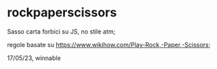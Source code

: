 # rockpaperscissors

Sasso carta forbici su JS, no stile atm;

regole basate su https://www.wikihow.com/Play-Rock,-Paper,-Scissors;

17/05/23, winnable
